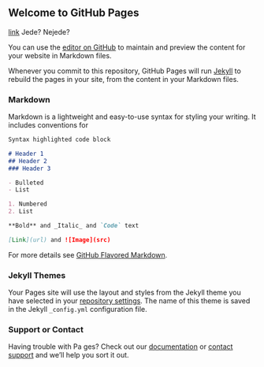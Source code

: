 ## Welcome to GitHub Pages
[link](secon.md) Jede? Nejede?

You can use the [editor on GitHub](https://github.com/pondroid/web/edit/master/index.md) to maintain and preview the content for your website in Markdown files.

Whenever you commit to this repository, GitHub Pages will run [Jekyll](https://jekyllrb.com/) to rebuild the pages in your site, from the content in your Markdown files.

### Markdown

Markdown is a lightweight and easy-to-use syntax for styling your writing. It includes conventions for

```markdown
Syntax highlighted code block

# Header 1
## Header 2
### Header 3

- Bulleted
- List

1. Numbered
2. List

**Bold** and _Italic_ and `Code` text

[Link](url) and ![Image](src)
```

For more details see [GitHub Flavored Markdown](https://guides.github.com/features/mastering-markdown/).

### Jekyll Themes

Your Pages site will use the layout and styles from the Jekyll theme you have selected in your [repository settings](https://github.com/pondroid/web/settings). The name of this theme is saved in the Jekyll `_config.yml` configuration file.

### Support or Contact

Having trouble with Pa ges? Check out our [documentation](https://help.github.com/categories/github-pages-basics/) or [contact support](https://github.com/contact) and we’ll help you sort it out.
